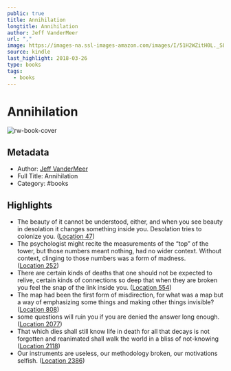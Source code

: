 ```yaml
---
public: true
title: Annihilation
longtitle: Annihilation
author: Jeff VanderMeer
url: ","
image: https://images-na.ssl-images-amazon.com/images/I/51H2WZitH0L._SL200_.jpg
source: kindle
last_highlight: 2018-03-26
type: books
tags:
  - books
---
```

# Annihilation

![rw-book-cover](https://images-na.ssl-images-amazon.com/images/I/51H2WZitH0L._SL200_.jpg)

## Metadata
- Author: [Jeff VanderMeer](Jeff%20VanderMeer.md)
- Full Title: Annihilation
- Category: #books

## Highlights
- The beauty of it cannot be understood, either, and when you see beauty in desolation it changes something inside you. Desolation tries to colonize you. ([Location 47](https://readwise.io/to_kindle?action=open&asin=B00EGJ32A6&location=47))
- The psychologist might recite the measurements of the “top” of the tower, but those numbers meant nothing, had no wider context. Without context, clinging to those numbers was a form of madness. ([Location 252](https://readwise.io/to_kindle?action=open&asin=B00EGJ32A6&location=252))
- There are certain kinds of deaths that one should not be expected to relive, certain kinds of connections so deep that when they are broken you feel the snap of the link inside you. ([Location 554](https://readwise.io/to_kindle?action=open&asin=B00EGJ32A6&location=554))
- The map had been the first form of misdirection, for what was a map but a way of emphasizing some things and making other things invisible? ([Location 808](https://readwise.io/to_kindle?action=open&asin=B00EGJ32A6&location=808))
- some questions will ruin you if you are denied the answer long enough. ([Location 2077](https://readwise.io/to_kindle?action=open&asin=B00EGJ32A6&location=2077))
- That which dies shall still know life in death for all that decays is not forgotten and reanimated shall walk the world in a bliss of not-knowing ([Location 2118](https://readwise.io/to_kindle?action=open&asin=B00EGJ32A6&location=2118))
- Our instruments are useless, our methodology broken, our motivations selfish. ([Location 2386](https://readwise.io/to_kindle?action=open&asin=B00EGJ32A6&location=2386))
